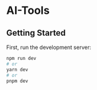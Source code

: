 # AI-Tools

## Getting Started

First, run the development server:

```bash
npm run dev
# or
yarn dev
# or
pnpm dev
```
